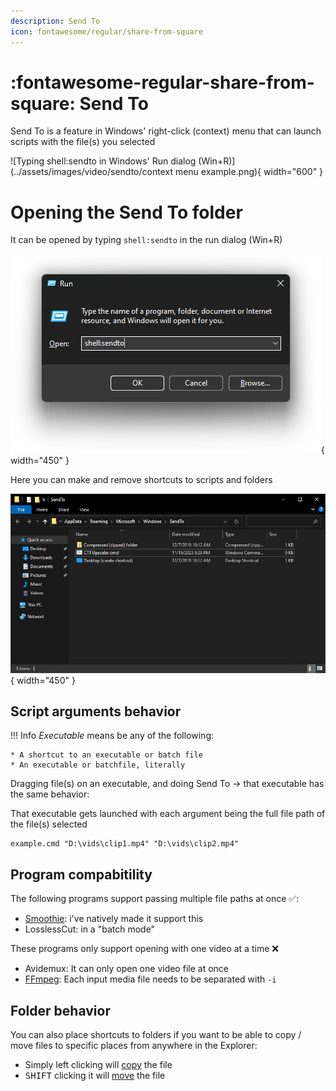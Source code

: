 ```yaml
---
description: Send To
icon: fontawesome/regular/share-from-square
---
```


# :fontawesome-regular-share-from-square: Send To

Send To is a feature in Windows' right-click (context) menu that can launch scripts with the file(s) you selected

![Typing shell:sendto in Windows' Run dialog (Win+R)](../assets/images/video/sendto/context menu example.png){ width="600" }


# Opening the Send To folder

It can be opened by typing `shell:sendto` in the run dialog (Win+R)

![Typing shell:sendto in Windows' Run dialog (Win+R)](../assets/images/video/sendto/winrshellsendto.png){ width="450" }

Here you can make and remove shortcuts to scripts and folders


![Send To folder](../assets/images/video/sendto/sendtofolder.png){ width="450" }

## Script arguments behavior

!!! Info
    *Executable* means be any of the following:
    
    * A shortcut to an executable or batch file
    * An executable or batchfile, literally

Dragging file(s) on an executable, and doing Send To -> that executable has the same behavior: 

That executable gets launched with each argument being the full file path of the file(s) selected

```
example.cmd "D:\vids\clip1.mp4" "D:\vids\clip2.mp4"
```

## Program compabitility

The following programs support passing multiple file paths at once :white_check_mark::

* [Smoothie](./smoothie/index.md): i've natively made it support this 
* LosslessCut: in a "batch mode"

These programs only support opening with one video at a time :x:

* Avidemux: It can only open one video file at once
* [FFmpeg](./ffmpeg/index.md): Each input media file needs to be separated with `-i`


## Folder behavior

You can also place shortcuts to folders if you want to be able to copy / move files to specific places from anywhere in the Explorer:

* Simply left clicking will <u>copy</u> the file
* <kbd>SHIFT</kbd> clicking it will <u>move</u> the file